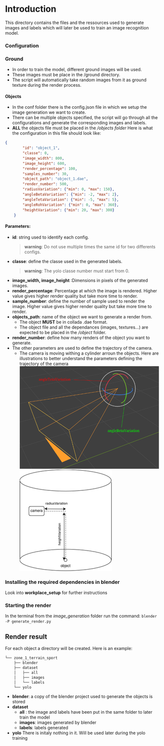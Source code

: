 # Introduction
This directory contains the files and the ressources used to generate images and labels which will later be used to train an image recognition model. 



### Configuration
### Ground 
- In order to train the model, different ground images will be used.
- These images must be place in the /ground directory.
- The script will automatically take random images from it as ground texture during the render process.
#### Objects
- In the conf folder there is the config.json file in which we setup the image generation we want to create. 
- There can be multiple objects specified, the script will go through all the configurations and generate the corresponding images and labels.
- **ALL** the objects file must be placed in the */objects folder*
Here is what the configuration in this file should look like:
```json
{
        "id": "object_1",
        "classe": 0,
        "image_width": 800,
        "image_height": 600,
        "render_percentage": 100,
        "samples_number": 30,
        "object_path": "object_1.dae",
        "render_number": 500,
        "radiusVariation": {"min": 0, "max": 150},
        "angleBetaVariation": {"min": -2, "max": 2},
        "angleTetaVariation": {"min": -5, "max": 5},
        "angleRohVariation": {"min": 0, "max": 360},
        "heightVariation": {"min": 20, "max": 300}
    }
```
#### Parameters:
- **id**: string used to identify each config. 
    > **warning**: Do not use multiple times the same id for two differents configs.
- **classe**:  define the classe used in the generated labels.
    > **warning**: The yolo classe number must start from 0.
- **image_width, image_height** :Dimensions in pixels of the generated images.
- **render_percentage**: Percentage at which the image is rendered. Higher value gives higher render quality but take more time to render.
- **sample_number**: define the number of sample used to render the image. Higher value gives higher render quality but take more time to render.
- **objects_path**: name of the object we want to generate a render from. 
    - The object **MUST** be in collada .dae format. 
    - The object file and  all the dependances (images, textures...) are expected to be placed in the */object* folder.
- **render_number**: define how many renders of the object you want to generate.
- The other parameters are used to define the trajectory of the camera.
    - The camera is moving withing a cylinder arroun the objects. 
    Here are illustrations to better understand the parameters defining the trajectory of the camera
    ![img1](camera_angle.png)
    ![img2](camera_location.png)




### Installing the required dependencies in blender

Look into **workplace_setup** for further instructions

### Starting the render

In the terminal from the *image_generation* folder run the command: `blender -P generate_render.py`


## Render result

For each object a directory will be created.
Here is an example:
```.
└── zone_1_terrain_sport
    ├── blender
    ├── dataset
    │   ├── all
    │   ├── images
    │   └── labels
    └── yolo
```
- **blender**: a copy of the blender project used to generate the objects is stored
- **dataset**
    - **all** : the image and labels have been put in the same folder to later train the model
    - **images**: images generated by blender
    - **labels**: labels generated
- **yolo** There is initaly nothing in it. Will be used later during the yolo training

